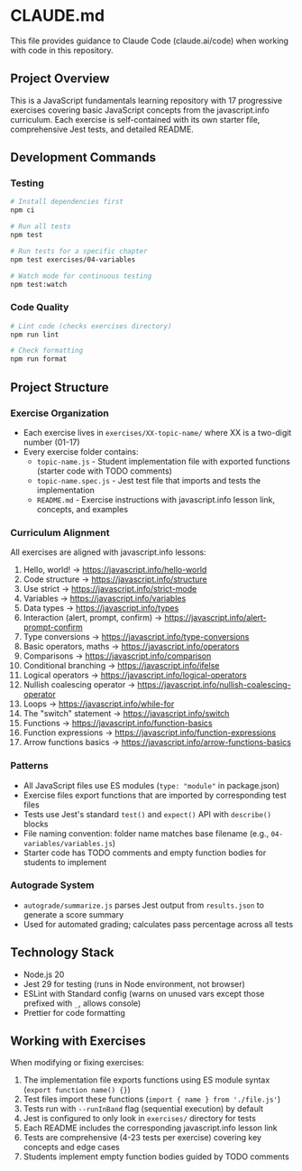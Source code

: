 # CLAUDE.md

This file provides guidance to Claude Code (claude.ai/code) when working with code in this repository.

## Project Overview

This is a JavaScript fundamentals learning repository with 17 progressive exercises covering basic JavaScript concepts from the javascript.info curriculum. Each exercise is self-contained with its own starter file, comprehensive Jest tests, and detailed README.

## Development Commands

### Testing
```bash
# Install dependencies first
npm ci

# Run all tests
npm test

# Run tests for a specific chapter
npm test exercises/04-variables

# Watch mode for continuous testing
npm test:watch
```

### Code Quality
```bash
# Lint code (checks exercises directory)
npm run lint

# Check formatting
npm run format
```

## Project Structure

### Exercise Organization
- Each exercise lives in `exercises/XX-topic-name/` where XX is a two-digit number (01-17)
- Every exercise folder contains:
  - `topic-name.js` - Student implementation file with exported functions (starter code with TODO comments)
  - `topic-name.spec.js` - Jest test file that imports and tests the implementation
  - `README.md` - Exercise instructions with javascript.info lesson link, concepts, and examples

### Curriculum Alignment
All exercises are aligned with javascript.info lessons:
1. Hello, world! → https://javascript.info/hello-world
2. Code structure → https://javascript.info/structure
3. Use strict → https://javascript.info/strict-mode
4. Variables → https://javascript.info/variables
5. Data types → https://javascript.info/types
6. Interaction (alert, prompt, confirm) → https://javascript.info/alert-prompt-confirm
7. Type conversions → https://javascript.info/type-conversions
8. Basic operators, maths → https://javascript.info/operators
9. Comparisons → https://javascript.info/comparison
10. Conditional branching → https://javascript.info/ifelse
11. Logical operators → https://javascript.info/logical-operators
12. Nullish coalescing operator → https://javascript.info/nullish-coalescing-operator
13. Loops → https://javascript.info/while-for
14. The "switch" statement → https://javascript.info/switch
15. Functions → https://javascript.info/function-basics
16. Function expressions → https://javascript.info/function-expressions
17. Arrow functions basics → https://javascript.info/arrow-functions-basics

### Patterns
- All JavaScript files use ES modules (`type: "module"` in package.json)
- Exercise files export functions that are imported by corresponding test files
- Tests use Jest's standard `test()` and `expect()` API with `describe()` blocks
- File naming convention: folder name matches base filename (e.g., `04-variables/variables.js`)
- Starter code has TODO comments and empty function bodies for students to implement

### Autograde System
- `autograde/summarize.js` parses Jest output from `results.json` to generate a score summary
- Used for automated grading; calculates pass percentage across all tests

## Technology Stack
- Node.js 20
- Jest 29 for testing (runs in Node environment, not browser)
- ESLint with Standard config (warns on unused vars except those prefixed with `_`, allows console)
- Prettier for code formatting

## Working with Exercises

When modifying or fixing exercises:
1. The implementation file exports functions using ES module syntax (`export function name() {}`)
2. Test files import these functions (`import { name } from './file.js'`)
3. Tests run with `--runInBand` flag (sequential execution) by default
4. Jest is configured to only look in `exercises/` directory for tests
5. Each README includes the corresponding javascript.info lesson link
6. Tests are comprehensive (4-23 tests per exercise) covering key concepts and edge cases
7. Students implement empty function bodies guided by TODO comments
